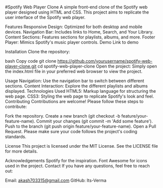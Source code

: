 #Spotify Web Player Clone
A simple front-end clone of the Spotify web player designed using HTML and CSS. This project aims to replicate the user interface of the Spotify web player.

Features
Responsive Design: Optimized for both desktop and mobile devices.
Navigation Bar: Includes links to Home, Search, and Your Library.
Content Sections: Features sections for playlists, albums, and more.
Footer Player: Mimics Spotify's music player controls.
Demo
Link to demo

Installation
Clone the repository:

bash
Copy code
git clone https://github.com/yourusername/spotify-web-player-clone.git
cd spotify-web-player-clone
Open the project:
Simply open the index.html file in your preferred web browser to view the project.

Usage
Navigation: Use the navigation bar to switch between different sections.
Content Interaction: Explore the different playlists and albums displayed.
Technologies Used
HTML5: Markup language for structuring the web page.
CSS3: Styling the web page to replicate Spotify's look and feel.
Contributing
Contributions are welcome! Please follow these steps to contribute:

Fork the repository.
Create a new branch (git checkout -b feature/your-feature-name).
Commit your changes (git commit -m 'Add some feature').
Push to the branch (git push origin feature/your-feature-name).
Open a Pull Request.
Please make sure your code follows the project's coding standards.

License
This project is licensed under the MIT License. See the LICENSE file for more details.

Acknowledgements
Spotify for the inspiration.
Font Awesome for icons used in the project.
Contact
If you have any questions, feel free to reach out:

Email: akash703315@gmail.com
GitHub: Its-Verma
